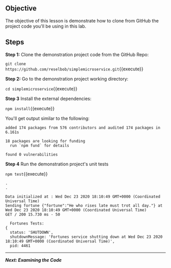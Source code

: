 ## Objective
The objective of this lesson is demonstrate how to clone from GitHub the project code you'll be using in this lab.

## Steps

**Step 1:** Clone the demonstration project code from the GitHub Repo:

`git clone https://github.com/reselbob/simplemicroservice.git`{{execute}}

**Step 2:** Go to the demonstration project working directory:

`cd simplemicroservice`{{execute}}

**Step 3** Install the external dependencies:

`npm install`{{execute}}

You'll get output similar to the following:

```
added 174 packages from 576 contributors and audited 174 packages in 6.161s

18 packages are looking for funding
  run `npm fund` for details

found 0 vulnerabilities

```

**Step 4** Run the demonstration project's unit tests

`npm test`{{execute}}

```
.
.

Data initialized at : Wed Dec 23 2020 18:10:49 GMT+0000 (Coordinated Universal Time)
Sending fortune {"fortune":"He who rises late must trot all day."} at Wed Dec 23 2020 18:10:49 GMT+0000 (Coordinated Universal Time)
GET / 200 15.730 ms - 50

  Fortunes Tests:
{
  status: 'SHUTDOWN',
  shutdownMessage: 'Fortunes service shutting down at Wed Dec 23 2020 18:10:49 GMT+0000 (Coordinated Universal Time)',
  pid: 4461

```

---

***Next: Examining the Code***